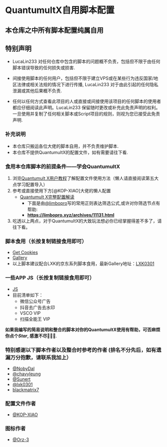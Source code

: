 # QuantumultX自用脚本配置
## 本仓库之中所有脚本配置纯属自用
## 特别声明
- LucaLin233 对任何仓库中包含的脚本的问题概不负责，包括但不限于由任何脚本错误导致的任何损失或损害.

- 间接使用脚本的任何用户，包括但不限于建立VPS或在某些行为违反国家/地区法律或相关法规的情况下进行传播, LucaLin233 对于由此引起的任何隐私泄漏或其他后果概不负责.

- 任何以任何方式查看此项目的人或直接或间接使用该项目的任何脚本的使用者都应仔细阅读此声明。LucaLin233 保留随时更改或补充此免责声明的权利。一旦使用并复制了任何相关脚本或Script项目的规则，则视为您已接受此免责声明.

### 补充说明
- 本仓库只搬运各位大佬的脚本自用，并不负责维护脚本.
- 本仓库不提供QuantumultX的配置文件，如有需要请往下看.

### 食用本仓库脚本的前提条件——学会QuantumultX
1. 浏览[Quantumult X用户教程](https://www.notion.so/Quantumult-X-1d32ddc6e61c4892ad2ec5ea47f00917)了解配置文件使用方法（懒人请直接阅读第五大点学习配置导入）
2. 参考或直接使用下方[@KOP-XIAO]大佬的懒人配置
   - [Quantumult X完整配置解读](https://raw.githubusercontent.com/KOP-XIAO/QuantumultX/master/QuantumultX_Profiles.conf)
     - 下面是由[@limbopro](https://github.com/limbopro)写的常用正则表达筛选公式,或许对你筛选节点有帮助:
     - **https://limbopro.xyz/archives/11131.html**
3. 吃透以上两点，对于QuantumultX的大致玩法想必你已经掌握得差不多了，请往下看。

### 脚本食用（长按复制链接食用即可）
- [Get Cookies](https://raw.githubusercontent.com/LucaLin233/QuantumultX-Personal-Configuration/main/Personal_Cookies.conf)
- [Gallery](https://github.com/LucaLin233/QuantumultX-Personal-Configuration/blob/main/Personal_Gallery.json)
- 以上脚本建议配合LXK的京东系列脚本食用，最新Gallery地址：[LXK0301](https://jdsharedresourcescdn.azureedge.net/jdresource/lxk0301_gallery.json)
### 一些APP JS（长按复制链接食用即可）
- [JS](https://raw.githubusercontent.com/LucaLin233/QuantumultX-Personal-Configuration/main/Personal_App_JS.conf)
- 目前清单如下：
  - 微信公众号广告
  - 抖音去广告去水印
  - VSCO VIP
  - 扫描全能王 VIP

**如果我编写的简易说明和整合的脚本对你的QuantumultX使用有帮助，可否麻烦你点个*Star*, 感激不尽:gift_heart::gift_heart::gift_heart:**.

### 特别感谢以下脚本作者以及整合时参考的作者 (排名不分先后，如有遗漏万分抱歉，请联系我加上）
- [@NobyDal](https://github.com/NobyDa)
- [@chavyleung](https://github.com/chavyleung)
- [@Sunert](https://github.com/Sunert)
- [@lxk0301](https://github.com/lxk0301)
- [blackmatrix7](https://github.com/blackmatrix7)
### 配置文件作者
- [@KOP-XIAO](https://github.com/KOP-XIAO)
### 图标作者
- [@Orz-3](https://github.com/Orz-3)
